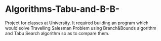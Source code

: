 # Algorithms-Tabu-and-B-B-

Project for classes at University. It required building an program which would solve Travelling Salesman Problem using Branch&Bounds algorithm and Tabu Search algorithm so as to compare them.
